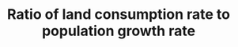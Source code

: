 ---
data_non_statistical: true
goal_meta_link: http://unstats.un.org/sdgs/files/metadata-compilation/Metadata-Goal-11.pdf
graph_title: Ratio of land consumption rate to population growth rate
graph_type: line
has_metadata: false
indicator: 11.3.1
indicator_name: Ratio of land consumption rate to population growth rate
indicator_sort_order: 11-03-01
indicator_variable: null
layout: indicator
national_geographical_coverage: United States
permalink: /11-3-1/
published: true
reporting_status: notstarted
sdg_goal: 11
source_active_1: true
source_notes_1: null
source_title_1: null
target: By 2030, enhance inclusive and sustainable urbanization and capacity for participatory,
  integrated and sustainable human settlement planning and management in all countries.
target_id: '11.3'
title: Ratio of land consumption rate to population growth rate
un_custodial_agency: 'UN HABITAT (Partnering Agencies: :UNEP) '
un_designated_tier: '2'
variable_description: null
variable_notes: null
---
